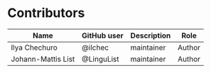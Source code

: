 # Contributors

Name | GitHub user | Description | Role
--- | --- | --- | ---
Ilya Chechuro | @ilchec | maintainer | Author
Johann-Mattis List | @LinguList | maintainer | Author

